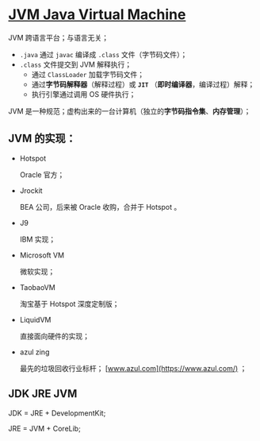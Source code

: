 # [JVM Java Virtual Machine](https://docs.oracle.com/javase/specs/index.html)

JVM 跨语言平台；与语言无关；

* `.java` 通过 `javac` 编译成 `.class` 文件（字节码文件）；
* `.class` 文件提交到 JVM 解释执行；
    * 通过 `ClassLoader` 加载字节码文件；
    * 通过**字节码解释器**（解释过程）或 **`JIT`** （**即时编译器**，编译过程）解释；
    * 执行引擎通过调用 OS 硬件执行；

JVM 是一种规范；虚构出来的一台计算机（独立的**字节码指令集**、**内存管理**）；

## JVM 的实现：

* Hotspot

    Oracle 官方；

* Jrockit

    BEA 公司，后来被 Oracle 收购，合并于 Hotspot 。

* J9

    IBM 实现；

* Microsoft VM

    微软实现；

* TaobaoVM

    淘宝基于 Hotspot 深度定制版；

* LiquidVM

    直接面向硬件的实现；

* azul zing

    最先的垃圾回收行业标杆； [www.azul.com](https://www.azul.com/) ；


## JDK JRE JVM

JDK = JRE + DevelopmentKit;

JRE = JVM + CoreLib;
